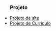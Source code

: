 <html>
  <head></head>
  <body>
    <ul>
      <h3>Projeto</h3>
      <li><a href="idealista07.github.io">Projeto de site</a><br/></li>
      <li><a href="idealista07.github.io/cv.html">Projeto de Curriculo</a></li>
    </ul>
  </body>

</html>

